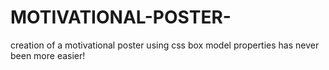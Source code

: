 # MOTIVATIONAL-POSTER-
creation of a motivational poster using css box model properties has never been more easier!
